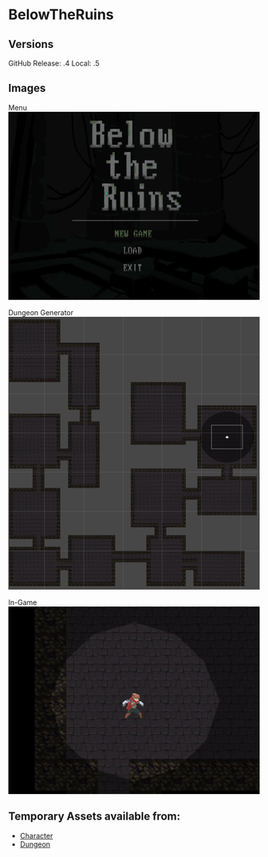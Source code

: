 # BelowTheRuins
 
## Versions
 GitHub Release: .4
 Local: .5

## Images
 Menu
![image](https://github.com/YortA/BelowTheRuins/blob/main/_UNUSED/ss_aug3.png)

 Dungeon Generator
![image](https://github.com/YortA/BelowTheRuins/blob/main/_UNUSED/ss_aug.png)

 In-Game
![image](https://github.com/YortA/BelowTheRuins/blob/main/_UNUSED/ss_aug2.png)

## Temporary Assets available from:
 - [Character](https://rvros.itch.io/animated-pixel-hero)
 - [Dungeon](https://szadiart.itch.io/rogue-fantasy-catacombs)
